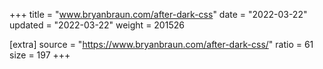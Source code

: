 +++
title = "www.bryanbraun.com/after-dark-css"
date = "2022-03-22"
updated = "2022-03-22"
weight = 201526

[extra]
source = "https://www.bryanbraun.com/after-dark-css/"
ratio = 61
size = 197
+++
